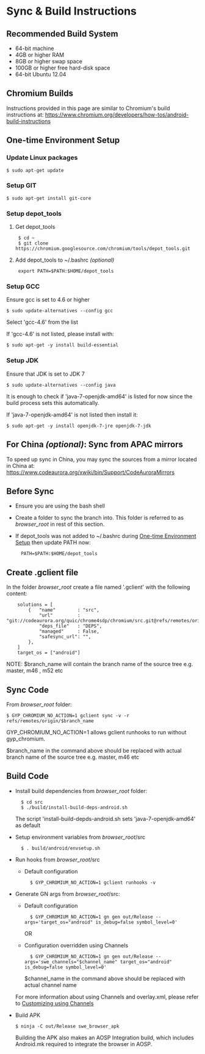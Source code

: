 # Sync & Build Instructions
## Recommended Build System
* 64-bit machine
* 4GB or higher RAM
* 8GB or higher swap space
* 100GB or higher free hard-disk space
* 64-bit Ubuntu 12.04

## Chromium Builds
Instructions provided in this page are similar to Chromium's build
instructions at:
<https://www.chromium.org/developers/how-tos/android-build-instructions>

## One-time Environment Setup
### Update Linux packages

    $ sudo apt-get update

### Setup GIT

    $ sudo apt-get install git-core

### Setup depot_tools
1. Get depot_tools

        $ cd ~
        $ git clone https://chromium.googlesource.com/chromium/tools/depot_tools.git

2. Add depot_tools to ~/.bashrc *(optional)*

        export PATH=$PATH:$HOME/depot_tools

### Setup GCC
Ensure gcc is set to 4.6 or higher

    $ sudo update-alternatives --config gcc

Select 'gcc-4.6' from the list

If 'gcc-4.6' is not listed, please install with:

    $ sudo apt-get -y install build-essential

### Setup JDK
Ensure that JDK is set to JDK 7

    $ sudo update-alternatives --config java

It is enough to check if 'java-7-openjdk-amd64' is listed for now since the build process sets this automatically.

If 'java-7-openjdk-amd64' is not listed then install it:

    $ sudo apt-get -y install openjdk-7-jre openjdk-7-jdk

## For China *(optional)*: Sync from APAC mirrors
To speed up sync in China, you may sync the sources from a mirror located in China at:
<https://www.codeaurora.org/xwiki/bin/Support/CodeAuroraMirrors>

## Before Sync
* Ensure you are using the bash shell

* Create a folder to sync the branch into. This folder is referred to as *browser_root* in rest of this section.

* If depot_tools was not added to ~/.bashrc during [One-time Environment Setup](#one-time-environment-setup) then update PATH now:

        PATH=$PATH:$HOME/depot_tools

## Create .gclient file
In the folder *browser_root* create a file named '.gclient' with the following content:

        solutions = [
            {   "name"        : "src",
                "url"         : "git://codeaurora.org/quic/chrome4sdp/chromium/src.git@refs/remotes/origin/$branch_name",
                "deps_file"   : "DEPS",
                "managed"     : False,
                "safesync_url": "",
            },
        ]
        target_os = ["android"]

NOTE: $branch_name will contain the branch name of the source tree e.g. master, m46 , m52 etc

## Sync Code
From *browser_root* folder:

    $ GYP_CHROMIUM_NO_ACTION=1 gclient sync -v -r refs/remotes/origin/$branch_name

GYP_CHROMIUM_NO_ACTION=1 allows gclient runhooks to run without gyp_chromium.

$branch_name in the command above should be replaced with actual branch name of the source tree e.g. master, m46 etc

## Build Code
* Install build dependencies from *browser_root* folder:

        $ cd src
        $ ./build/install-build-deps-android.sh

  The script 'install-build-depds-android.sh sets 'java-7-openjdk-amd64' as default

* Setup environment variables from *browser_root*/src

        $ . build/android/envsetup.sh

* Run hooks from *browser_root*/src

    * Default configuration

            $ GYP_CHROMIUM_NO_ACTION=1 gclient runhooks -v

* Generate GN args from *browser_root*/src:

    * Default configuration

            $ GYP_CHROMIUM_NO_ACTION=1 gn gen out/Release --args='target_os="android" is_debug=false symbol_level=0'

      OR

    * Configuration overridden using Channels

            $ GYP_CHROMIUM_NO_ACTION=1 gn gen out/Release --args='swe_channels="$channel_name" target_os="android" is_debug=false symbol_level=0'

      $channel_name in the command above should be replaced with actual channel name

  For more information about using Channels and overlay.xml, please refer to [Customizing using Channels](channels.md)

* Build APK

      $ ninja -C out/Release swe_browser_apk

  Building the APK also makes an AOSP Integration build, which includes Android.mk required to integrate the browser in AOSP.

